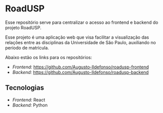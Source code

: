 # RoadUSP
Esse repositório serve para centralizar o acesso ao frontend e backend do projeto RoadUSP.

Esse projeto é uma aplicação web que visa facilitar a visualização das relações entre as disciplinas da Universidade de São Paulo, auxiliando no período de matrícula.

Abaixo estão os links para os repositórios:
- *Frontend:* https://github.com/Augusto-Ildefonso/roadusp-frontend
- *Backend:* https://github.com/Augusto-Ildefonso/roadusp-backend

## Tecnologias
- *Frontend:* React
- *Backend:* Python
